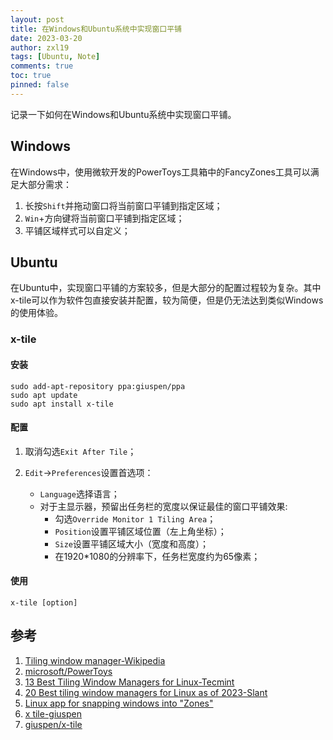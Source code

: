 ```yaml
---
layout: post
title: 在Windows和Ubuntu系统中实现窗口平铺
date: 2023-03-20
author: zxl19
tags: [Ubuntu, Note]
comments: true
toc: true
pinned: false
---
```


记录一下如何在Windows和Ubuntu系统中实现窗口平铺。

<!-- more -->

## Windows

在Windows中，使用微软开发的PowerToys工具箱中的FancyZones工具可以满足大部分需求：

1. 长按`Shift`并拖动窗口将当前窗口平铺到指定区域；
2. `Win`+方向键将当前窗口平铺到指定区域；
3. 平铺区域样式可以自定义；

## Ubuntu

在Ubuntu中，实现窗口平铺的方案较多，但是大部分的配置过程较为复杂。其中x-tile可以作为软件包直接安装并配置，较为简便，但是仍无法达到类似Windows的使用体验。

### x-tile

#### 安装

```shell
sudo add-apt-repository ppa:giuspen/ppa
sudo apt update
sudo apt install x-tile
```

#### 配置

1. 取消勾选`Exit After Tile`；
2. `Edit`->`Preferences`设置首选项：

    - `Language`选择语言；
    - 对于主显示器，预留出任务栏的宽度以保证最佳的窗口平铺效果:
        - 勾选`Override Monitor 1 Tiling Area`；
        - `Position`设置平铺区域位置（左上角坐标）；
        - `Size`设置平铺区域大小（宽度和高度）；
        - 在1920*1080的分辨率下，任务栏宽度约为65像素；

#### 使用

```shell
x-tile [option]
```

## 参考

1. [Tiling window manager-Wikipedia](https://en.wikipedia.org/wiki/Tiling_window_manager)
2. [microsoft/PowerToys](https://github.com/microsoft/PowerToys)
3. [13 Best Tiling Window Managers for Linux-Tecmint](https://www.tecmint.com/best-tiling-window-managers-for-linux/)
4. [20 Best tiling window managers for Linux as of 2023-Slant](https://www.slant.co/topics/1902/~best-tiling-window-managers-for-linux)
5. [Linux app for snapping windows into "Zones"](https://forums.overclockers.com.au/threads/linux-app-for-snapping-windows-into-zones.1290063/)
6. [x tile-giuspen](https://www.giuspen.com/x-tile/)
7. [giuspen/x-tile](https://github.com/giuspen/x-tile)

